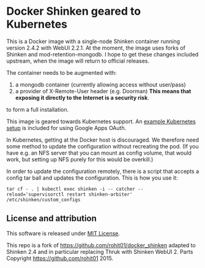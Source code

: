 Docker Shinken geared to Kubernetes
===================================

This is a Docker image with a single-node Shinken container running
version 2.4.2 with WebUI 2.2.1. At the moment, the image uses forks of
Shinken and mod-retention-mongodb. I hope to get these changes included
upstream, when the image will return to official releases.

The container needs to be augmented with:

1) a mongodb container (currently allowing access without user/pass)
2) a provider of X-Remote-User header (e.g. Doorman) **This means that
exposing it directly to the Internet is a security risk**.

to form a full installation.

This image is geared towards Kubernetes support. An [example Kubernetes
setup](kubernetes/) is included for using Google Apps OAuth.

In Kubernetes, getting at the Docker host is discouraged. We therefore
need some method to update the configuration without recreating the
pod. (If you have e.g. an NFS server that you can mount as config volume,
that would work, but setting up NFS purely for this would be overkill.)

In order to update the configuration remotely, there is a script that
accepts a config tar ball and updates the configuration. This is how
you use it:
```
tar cf - . | kubectl exec shinken -i -- catcher --reload='supervisorctl restart shinken-arbiter' /etc/shinken/custom_configs
```

License and attribution
-----------------------
This software is released under [MIT License](LICENSE.md).

This repo is a fork of https://github.com/rohit01/docker_shinken adapted
to Shinken 2.4 and in particular replacing Thruk with Shinken WebUI 2.
Parts Copyright https://github.com/rohit01 2015.

